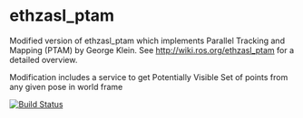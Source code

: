 ethzasl_ptam
============

Modified version of ethzasl_ptam which implements Parallel Tracking and Mapping (PTAM) by George Klein. See http://wiki.ros.org/ethzasl_ptam for a detailed overview.

Modification includes a service to get Potentially Visible Set of points from any given pose in world frame

[![Build Status](http://129.132.38.183:8080/job/ethzasl_ptam/badge/icon)](http://129.132.38.183:8080/job/ethzasl_ptam/)

